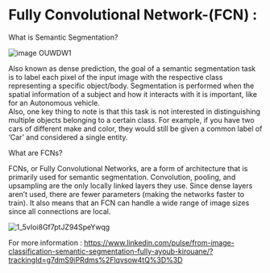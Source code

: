 # Fully Convolutional Network-(FCN) : 


What is Semantic Segmentation?

![image OUWDW1](https://user-images.githubusercontent.com/99510125/204311464-aff36e84-6684-417e-b67b-e3cc6f04cf1c.png)


Also known as dense prediction, the goal of a semantic segmentation task is to label each pixel of the input image with the respective class representing a specific object/body. Segmentation is performed when the spatial information of a subject and how it interacts with it is important, like for an Autonomous vehicle.  
Also, one key thing to note is that this task is not interested in distinguishing multiple objects belonging to a certain class. For example, if you have two cars of different make and color, they would still be given a common label of ‘Car’ and considered a single entity. 

What are FCNs?
 
FCNs, or Fully Convolutional Networks, are a form of architecture that is primarily used for semantic segmentation. Convolution, pooling, and upsampling are the only locally linked layers they use. Since dense layers aren’t used, there are fewer parameters (making the networks faster to train). It also means that an FCN can handle a wide range of image sizes since all connections are local. 

![1_5vIoi8Gf7ptJZ94SpeYwqg](https://user-images.githubusercontent.com/99510125/204311624-90eef90d-ec03-4844-97a3-9c36eff52960.png)


For more information : https://www.linkedin.com/pulse/from-image-classification-semantic-segmentation-fully-ayoub-kirouane/?trackingId=g7dmS9iPRdms%2Flqvsow4tQ%3D%3D
